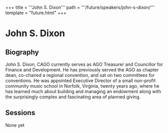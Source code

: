 +++
title = '''John S. Dixon'''
path = '''/future/speakers/john-s-dixon/'''
template = "future.html"
+++

<h1>John S. Dixon</h1>
<h2>Biography</h2>
<p>John S. Dixon, CAGO currently serves as AGO Treasurer and Councillor for Finance and Development. He has previously served the AGO as chapter dean, co-chaired a regional convention, and sat on two committees for conventions. He was appointed Executive Director of a small non-profit community music school in Norfolk, Virginia, twenty years ago, where he has learned much about building and managing an endowment along with the surprisingly complex and fascinating area of planned giving.</p>
<h2>Sessions</h2>
<p>None yet</p>

